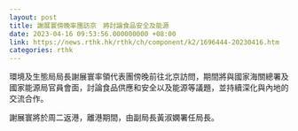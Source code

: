 ```yaml
---
layout: post
title: 謝展寰傍晚率團訪京　將討論食品安全及能源
date: 2023-04-16 09:53:56.000000000 +08:00
link: https://news.rthk.hk/rthk/ch/component/k2/1696444-20230416.htm
categories: rthk
---
```


環境及生態局局長謝展寰率領代表團傍晚前往北京訪問，期間將與國家海關總署及國家能源局官員會面，討論食品供應和安全以及能源等議題，並持續深化與內地的交流合作。

謝展寰將於周二返港，離港期間，由副局長黃淑嫻署任局長。
